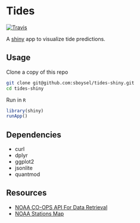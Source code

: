 # Tides
[![Travis](https://img.shields.io/travis/sboysel/tides-shiny.svg?style=flat-square)](https://github.com/sboysel/tides-shiny)

A [shiny](http://shiny.rstudio.com/) app to visualize tide predictions.

## Usage
Clone a copy of this repo
```bash
git clone git@github.com:sboysel/tides-shiny.git
cd tides-shiny
```
Run in `R`
```r
library(shiny)
runApp()
```

## Dependencies

* curl
* dplyr
* ggplot2
* jsonlite
* quantmod

## Resources

* [NOAA CO-OPS API For Data Retrieval](https://tidesandcurrents.noaa.gov/api/)
* [NOAA Stations Map](http://tidesandcurrents.noaa.gov/map/)
